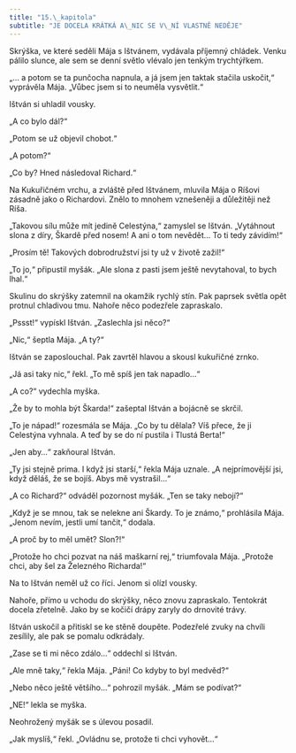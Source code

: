 ```yaml
---
title: "15.\_kapitola"
subtitle: "JE DOCELA KRÁTKÁ A\_NIC SE V\_NÍ VLASTNĚ NEDĚJE"
---
```


Skrýška, ve které seděli Mája s Ištvánem, vydávala příjemný chládek. Venku pálilo slunce, ale sem se denní světlo vlévalo jen tenkým trychtýřkem.

„… a potom se ta punčocha napnula, a já jsem jen taktak stačila uskočit,“ vyprávěla Mája. „Vůbec jsem si to neuměla vysvětlit.“

Ištván si uhladil vousky.

„A co bylo dál?“

„Potom se už objevil chobot.“

„A potom?“

„Co by? Hned následoval Richard.“

Na Kukuřičném vrchu, a zvláště před Ištvánem, mluvila Mája o Ríšovi zásadně jako o Richardovi. Znělo to mnohem vznešeněji a důležitěji než Ríša.

„Takovou sílu může mít jedině Celestýna,“ zamyslel se Ištván. „Vytáhnout slona z díry, Škardě před nosem! A ani o tom nevědět… To ti tedy závidím!“

„Prosím tě! Takových dobrodružství jsi ty už v životě zažil!“

„To jo,“ připustil myšák. „Ale slona z pasti jsem ještě nevytahoval, to bych lhal.“

Skulinu do skrýšky zatemnil na okamžik rychlý stín. Pak paprsek světla opět protnul chladivou tmu. Nahoře něco podezřele zapraskalo.

„Pssst!“ vypískl Ištván. „Zaslechla jsi něco?“

„Nic,“ šeptla Mája. „A ty?“

Ištván se zaposlouchal. Pak zavrtěl hlavou a skousl kukuřičné zrnko.

„Já asi taky nic,“ řekl. „To mě spíš jen tak napadlo…“

„A co?“ vydechla myška.

„Že by to mohla být Škarda!“ zašeptal Ištván a bojácně se skrčil.

„To je nápad!“ rozesmála se Mája. „Co by tu dělala? Víš přece, že ji Celestýna vyhnala. A teď by se do ní pustila i Tlustá Berta!“

„Jen aby…“ zakňoural Ištván.

„Ty jsi stejně prima. I když jsi starší,“ řekla Mája uznale. „A nejprímovější jsi, když děláš, že se bojíš. Abys mě vystrašil…“

„A co Richard?“ odváděl pozornost myšák. „Ten se taky nebojí?“

„Když je se mnou, tak se nelekne ani Škardy. To je známo,“ prohlásila Mája. „Jenom nevím, jestli umí tančit,“ dodala.

„A proč by to měl umět? Slon?!“

„Protože ho chci pozvat na náš maškarní rej,“ triumfovala Mája. „Protože chci, aby šel za Železného Richarda!“

Na to Ištván neměl už co říci. Jenom si olízl vousky.

Nahoře, přímo u vchodu do skrýšky, něco znovu zapraskalo. Tentokrát docela zřetelně. Jako by se kočičí drápy zaryly do drnovité trávy.

Ištván uskočil a přitiskl se ke stěně doupěte. Podezřelé zvuky na chvíli zesílily, ale pak se pomalu odkrádaly.

„Zase se ti mi něco zdálo…“ oddechl si Ištván.

„Ale mně taky,“ řekla Mája. „Páni! Co kdyby to byl medvěd?“

„Nebo něco ještě většího…“ pohrozil myšák. „Mám se podívat?“

„NE!“ lekla se myška.

Neohrožený myšák se s úlevou posadil.

„Jak myslíš,“ řekl. „Ovládnu se, protože ti chci vyhovět…“
